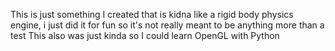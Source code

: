 This is just something I created that is kidna like a rigid body physics engine, i just did it for fun so it's not really meant to be anything more than a test
This also was just kinda so I could learn OpenGL with Python
